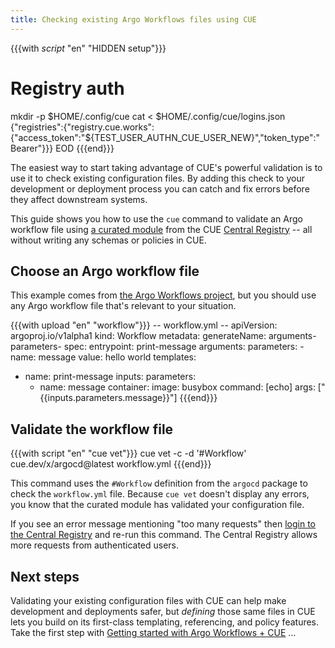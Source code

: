 ```yaml
---
title: Checking existing Argo Workflows files using CUE
---
```


{{{with _script_ "en" "HIDDEN setup"}}}
# Registry auth
mkdir -p $HOME/.config/cue
cat <<EOD > $HOME/.config/cue/logins.json
{"registries":{"registry.cue.works":{"access_token":"${TEST_USER_AUTHN_CUE_USER_NEW}","token_type":"Bearer"}}}
EOD
{{{end}}}

The easiest way to start taking advantage of CUE's powerful validation is to
use it to check existing configuration files.
By adding this check to your development or deployment process
you can catch and fix errors before they affect downstream
systems.

This guide shows you how to use the `cue` command to validate an Argo workflow
file using
[a curated module](/getting-started/argo-workflows/) from the
CUE [Central Registry](https://registry.cue.works) -- all without writing any
schemas or policies in CUE.

<!--more-->

## Choose an Argo workflow file

This example comes from
[the Argo Workflows project](https://github.com/argoproj/argo-workflows/blob/main/examples/arguments-parameters.yaml),
but you should use any Argo workflow file that's relevant to your situation.

{{{with upload "en" "workflow"}}}
-- workflow.yml --
apiVersion: argoproj.io/v1alpha1
kind: Workflow
metadata:
  generateName: arguments-parameters-
spec:
  entrypoint: print-message
  arguments:
    parameters:
    - name: message
      value: hello world
  templates:
  - name: print-message
    inputs:
      parameters:
      - name: message
    container:
      image: busybox
      command: [echo]
      args: ["{{inputs.parameters.message}}"]
{{{end}}}

## Validate the workflow file

{{{with script "en" "cue vet"}}}
cue vet -c -d '#Workflow' cue.dev/x/argocd@latest workflow.yml
{{{end}}}

This command uses the `#Workflow` definition from the `argocd` package to check
the `workflow.yml` file. Because `cue vet` doesn't display any errors, you know
that the curated module has validated your configuration file.

If you see an error message mentioning "too many requests" then
[login to the Central Registry](https://cue.dev/docs/login-central-registry/)
and re-run this command.
The Central Registry allows more requests from authenticated users.

## Next steps

Validating your existing configuration files with CUE can help make development
and deployments safer, but *defining* those same files in CUE lets you build on
its first-class templating, referencing, and policy features. Take the first
step with
[Getting started with Argo Workflows + CUE]({{<relref"getting-started-with-argo-workflows-cue">}})
...
